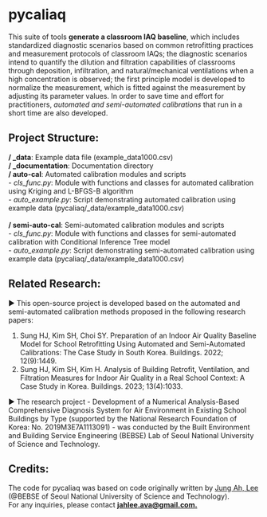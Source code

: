 # pycaliaq
 This suite of tools **generate a classroom IAQ baseline**, which includes standardized diagnostic scenarios based on common retrofitting practices and measurement protocols of classroom IAQs; the diagnostic scenarios intend to quantify the dilution and filtration capabilities of classrooms through deposition, infiltration, and natural/mechanical ventilations when a high concentration is observed; the first principle model is developed to normalize the measurement, which is fitted against the measurement by adjusting its parameter values. In order to save time and effort for practitioners, *automated and semi-automated calibrations* that run in a short time are also developed.

## Project Structure:
 **/ _data**: Example data file (example_data1000.csv)  
 **/ _documentation**: Documentation directory  
 **/ auto-cal**: Automated calibration modules and scripts<br> - *cls_func.py*: Module with functions and classes for automated calibration using Kriging and L-BFGS-B algorithm<br> - *auto_example.py*: Script demonstrating automated calibration using example data (pycaliaq/_data/example_data1000.csv)<br>  
 **/ semi-auto-cal**: Semi-automated calibration modules and scripts<br> - *cls_func.py*: Module with functions and classes for semi-automated calibration with Conditional Inference Tree model<br> - *auto_example.py*: Script demonstrating semi-automated calibration using example data (pycaliaq/_data/example_data1000.csv)<br>

## Related Research:
▶ This open-source project is developed based on the automated and semi-automated calibration methods proposed in the following research papers:
 1. Sung HJ, Kim SH, Choi SY. Preparation of an Indoor Air Quality Baseline Model for School Retrofitting Using Automated and Semi-Automated Calibrations: The Case Study in South Korea. Buildings. 2022; 12(9):1449.
 2. Sung HJ, Kim SH, Kim H. Analysis of Building Retrofit, Ventilation, and Filtration Measures for Indoor Air Quality in a Real School Context: A Case Study in Korea. Buildings. 2023; 13(4):1033.

▶ The research project - Development of a Numerical Analysis-Based Comprehensive Diagnosis System for Air Environment in Existing School Buildings by Type (supported by the National Research Foundation of Korea: No. 2019M3E7A1113091) - was conducted by the Built Environment and Building Service Engineering (BEBSE) Lab of Seoul National University of Science and Technology.

## Credits:
 The code for pycaliaq was based on code originally written by <u>Jung Ah, Lee</u> (@BEBSE of Seoul National University of Science and Technology).  
 For any inquiries, please contact **<u>jahlee.ava@gmail.com.</u>**

